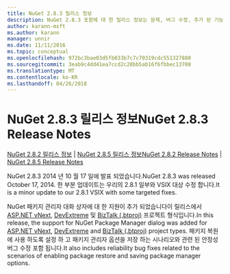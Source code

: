 ```yaml
---
title: NuGet 2.8.3 릴리스 정보
description: NuGet 2.8.3 포함에 대 한 릴리스 정보는 문제, 버그 수정, 추가 된 기능 및 Dcr 알려져 있습니다.
author: karann-msft
ms.author: karann
manager: unnir
ms.date: 11/11/2016
ms.topic: conceptual
ms.openlocfilehash: 972bc3bae03d5fb033b7c7c70319cdc551327880
ms.sourcegitcommit: 3eab9c4dd41ea7ccd2c28bb5ab16f6fbbec13708
ms.translationtype: MT
ms.contentlocale: ko-KR
ms.lasthandoff: 04/26/2018
---
```

# <a name="nuget-283-release-notes"></a><span data-ttu-id="e7613-103">NuGet 2.8.3 릴리스 정보</span><span class="sxs-lookup"><span data-stu-id="e7613-103">NuGet 2.8.3 Release Notes</span></span>

<span data-ttu-id="e7613-104">[NuGet 2.8.2 릴리스 정보](../release-notes/nuget-2.8.2.md) | [NuGet 2.8.5 릴리스 정보](../release-notes/nuget-2.8.5.md)</span><span class="sxs-lookup"><span data-stu-id="e7613-104">[NuGet 2.8.2 Release Notes](../release-notes/nuget-2.8.2.md) | [NuGet 2.8.5 Release Notes](../release-notes/nuget-2.8.5.md)</span></span>

<span data-ttu-id="e7613-105">NuGet 2.8.3 2014 년 10 월 17 일에 발표 되었습니다.</span><span class="sxs-lookup"><span data-stu-id="e7613-105">NuGet 2.8.3 was released October 17, 2014.</span></span> <span data-ttu-id="e7613-106">한 부분 업데이트는 우리의 2.8.1 일부와 VSIX 대상 수정 합니다.</span><span class="sxs-lookup"><span data-stu-id="e7613-106">It is a minor update to our 2.8.1 VSIX with some targeted fixes.</span></span>

<span data-ttu-id="e7613-107">NuGet 패키지 관리자 대화 상자에 대 한 지원이 추가 되었습니다이 릴리스에서 [ASP.NET vNext](http://www.asp.net/vnext), [DevExtreme](http://js.devexpress.com/) 및 [BizTalk (.btproj)](/biztalk/core/developing-biztalk-server-applications) 프로젝트 형식입니다.</span><span class="sxs-lookup"><span data-stu-id="e7613-107">In this release, the support for NuGet Package Manager dialog was added for [ASP.NET vNext](http://www.asp.net/vnext), [DevExtreme](http://js.devexpress.com/) and [BizTalk (.btproj)](/biztalk/core/developing-biztalk-server-applications) project types.</span></span> <span data-ttu-id="e7613-108">패키지 복원에 사용 하도록 설정 하 고 패키지 관리자 옵션을 저장 하는 시나리오와 관련 된 안정성 버그 수정 포함 됩니다.</span><span class="sxs-lookup"><span data-stu-id="e7613-108">It also includes reliability bug fixes related to the scenarios of enabling package restore and saving package manager options.</span></span>
